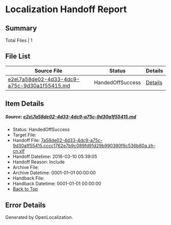 # <a name='report-top'></a> Localization Handoff Report

## Summary
 Total Files | 1

## File List
 Source File | Status | Details 
 ----------- | ------ | ------- 
 [e2e\7a58de02-4d33-4dc9-a75c-9d30a1f55415.md](https://github.com/OpenLocalizationTest/oltest/blob/00addfd6fe86e2eb7d46939493a2a5e47a66e2c1/e2e/7a58de02-4d33-4dc9-a75c-9d30a1f55415.md) | HandedOffSuccess | [Details](#8a4574c6ae377b6cef2d853598199524e19ee0622)

## Item Details
##### <a name='8a4574c6ae377b6cef2d853598199524e19ee0622'></a> Source: [e2e\7a58de02-4d33-4dc9-a75c-9d30a1f55415.md](https://github.com/OpenLocalizationTest/oltest/blob/00addfd6fe86e2eb7d46939493a2a5e47a66e2c1/e2e/7a58de02-4d33-4dc9-a75c-9d30a1f55415.md)
* Status: HandedOffSuccess
* Target File: 
* Handoff File: [7a58de02-4d33-4dc9-a75c-9d30a1f55415.cccc1762e7b9c089fd91d29b990390f9c536b60a.zh-cn.xlf](https://github.com/OpenLocalizationTestOrg/olhandoff/blob/e02b0919a4b936885007bf1fa120f7f2f7a7b345/ol-handoff/OpenLocalizationTestOrg/oltest.zh-cn/xinjiang/ht/7a58de02-4d33-4dc9-a75c-9d30a1f55415.cccc1762e7b9c089fd91d29b990390f9c536b60a.zh-cn.xlf)
* Handoff Datetime: 2016-03-10 05:39:05
* Handoff Reason: Include
* Archive File: 
* Archive Datetime: 0001-01-01 00:00:00
* Handback File: 
* Handback Datetime: 0001-01-01 00:00:00
* [Back to Top](#report-top)


## Error Details

Generated by OpenLocalization.
